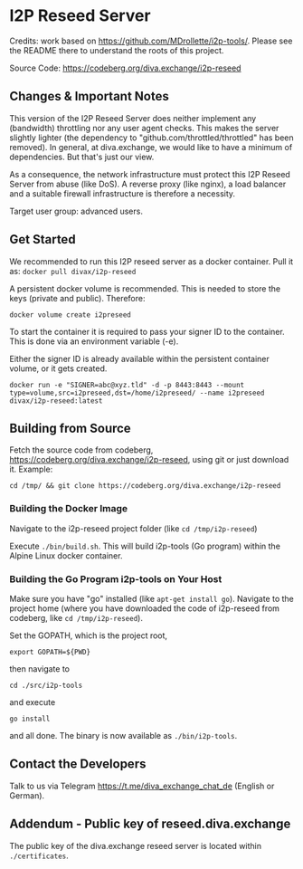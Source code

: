 I2P Reseed Server
=================

Credits: work based on https://github.com/MDrollette/i2p-tools/. Please see the README there to understand the roots of this project.

Source Code: https://codeberg.org/diva.exchange/i2p-reseed

## Changes & Important Notes

This version of the I2P Reseed Server does neither implement any (bandwidth) throttling nor any user agent checks. This makes the server slightly lighter (the dependency to "github.com/throttled/throttled" has been removed). In general, at diva.exchange, we would like to have a minimum of dependencies. But that's just our view.

As a consequence, the network infrastructure must protect this I2P Reseed Server from abuse (like DoS). A reverse proxy (like nginx), a load balancer and a suitable firewall infrastructure is therefore a necessity.

Target user group: advanced users.

## Get Started
We recommended to run this I2P reseed server as a docker container. Pull it as:
`docker pull divax/i2p-reseed`

A persistent docker volume is recommended. This is needed to store the keys (private and public). Therefore:

`docker volume create i2preseed`

To start the container it is required to pass your signer ID to the container. This is done via an environment variable (-e).

Either the signer ID is already available within the persistent container volume, or it gets created.

`docker run -e "SIGNER=abc@xyz.tld" -d -p 8443:8443 --mount type=volume,src=i2preseed,dst=/home/i2preseed/ --name i2preseed divax/i2p-reseed:latest`

## Building from Source
Fetch the source code from codeberg, https://codeberg.org/diva.exchange/i2p-reseed, using git or just download it. Example:

`cd /tmp/ && git clone https://codeberg.org/diva.exchange/i2p-reseed`

### Building the Docker Image
Navigate to the i2p-reseed project folder (like `cd /tmp/i2p-reseed`)

Execute `./bin/build.sh`. This will build i2p-tools (Go program) within the Alpine Linux docker container.
 
### Building the Go Program i2p-tools on Your Host

Make sure you have "go" installed (like `apt-get install go`). Navigate to the project home (where you have downloaded the code of i2p-reseed from codeberg, like `cd /tmp/i2p-reseed`).

Set the GOPATH, which is the project root,

`export GOPATH=${PWD}`

then navigate to

`cd ./src/i2p-tools` 

and execute

`go install`

and all done. The binary is now available as `./bin/i2p-tools`.

## Contact the Developers

Talk to us via Telegram https://t.me/diva_exchange_chat_de (English or German).

## Addendum - Public key of reseed.diva.exchange
The public key of the diva.exchange reseed server is located within `./certificates`.
